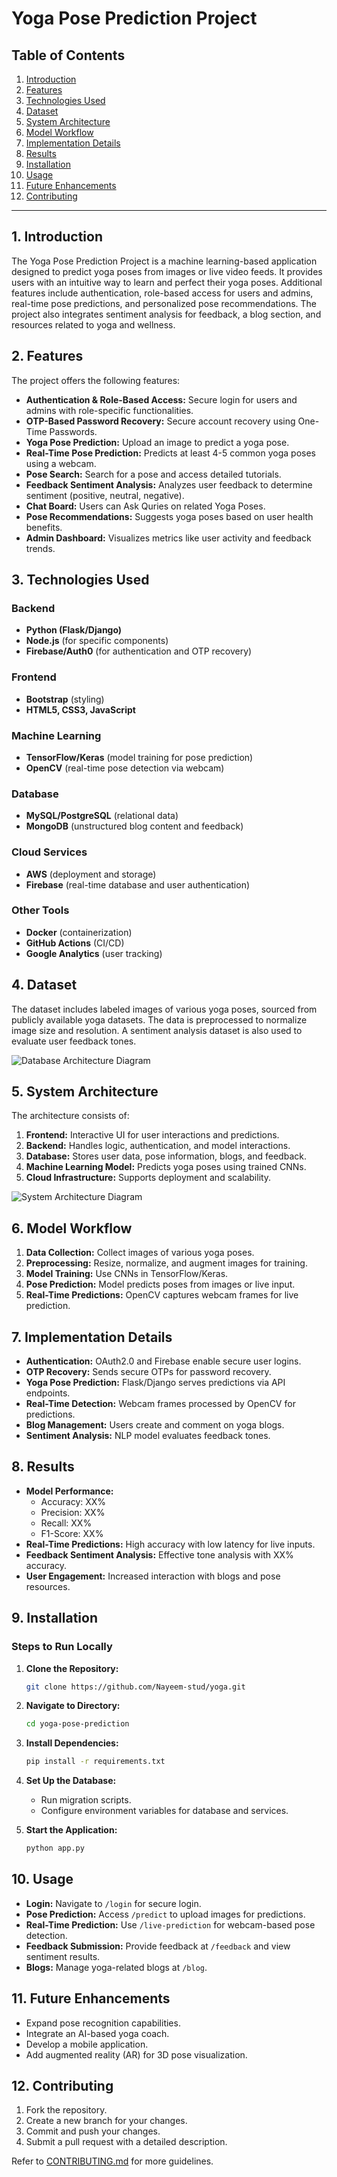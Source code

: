 # Yoga Pose Prediction Project

## Table of Contents
1. [Introduction](#introduction)
2. [Features](#features)
3. [Technologies Used](#technologies-used)
4. [Dataset](#dataset)
5. [System Architecture](#system-architecture)
6. [Model Workflow](#model-workflow)
7. [Implementation Details](#implementation-details)
8. [Results](#results)
9. [Installation](#installation)
10. [Usage](#usage)
11. [Future Enhancements](#future-enhancements)
12. [Contributing](#contributing)

---

## 1. Introduction
The Yoga Pose Prediction Project is a machine learning-based application designed to predict yoga poses from images or live video feeds. It provides users with an intuitive way to learn and perfect their yoga poses. Additional features include authentication, role-based access for users and admins, real-time pose predictions, and personalized pose recommendations. The project also integrates sentiment analysis for feedback, a blog section, and resources related to yoga and wellness.

## 2. Features
The project offers the following features:

- **Authentication & Role-Based Access:** Secure login for users and admins with role-specific functionalities.
- **OTP-Based Password Recovery:** Secure account recovery using One-Time Passwords.
- **Yoga Pose Prediction:** Upload an image to predict a yoga pose.
- **Real-Time Pose Prediction:** Predicts at least 4-5 common yoga poses using a webcam.
- **Pose Search:** Search for a pose and access detailed tutorials.
- **Feedback Sentiment Analysis:** Analyzes user feedback to determine sentiment (positive, neutral, negative).
- **Chat Board:** Users can Ask Quries on related Yoga Poses.
- **Pose Recommendations:** Suggests yoga poses based on user health benefits.
- **Admin Dashboard:** Visualizes metrics like user activity and feedback trends.

## 3. Technologies Used
### Backend
- **Python (Flask/Django)**
- **Node.js** (for specific components)
- **Firebase/Auth0** (for authentication and OTP recovery)

### Frontend
- **Bootstrap** (styling)
- **HTML5, CSS3, JavaScript**

### Machine Learning
- **TensorFlow/Keras** (model training for pose prediction)
- **OpenCV** (real-time pose detection via webcam)

### Database
- **MySQL/PostgreSQL** (relational data)
- **MongoDB** (unstructured blog content and feedback)

### Cloud Services
- **AWS** (deployment and storage)
- **Firebase** (real-time database and user authentication)

### Other Tools
- **Docker** (containerization)
- **GitHub Actions** (CI/CD)
- **Google Analytics** (user tracking)

## 4. Dataset
The dataset includes labeled images of various yoga poses, sourced from publicly available yoga datasets. The data is preprocessed to normalize image size and resolution. A sentiment analysis dataset is also used to evaluate user feedback tones.


![Database Architecture Diagram](./media/Db.jpg)

## 5. System Architecture
The architecture consists of:

1. **Frontend:** Interactive UI for user interactions and predictions.
2. **Backend:** Handles logic, authentication, and model interactions.
3. **Database:** Stores user data, pose information, blogs, and feedback.
4. **Machine Learning Model:** Predicts yoga poses using trained CNNs.
5. **Cloud Infrastructure:** Supports deployment and scalability.

![System Architecture Diagram](./media/arc.jpg)


## 6. Model Workflow
1. **Data Collection:** Collect images of various yoga poses.
2. **Preprocessing:** Resize, normalize, and augment images for training.
3. **Model Training:** Use CNNs in TensorFlow/Keras.
4. **Pose Prediction:** Model predicts poses from images or live input.
5. **Real-Time Predictions:** OpenCV captures webcam frames for live prediction.

## 7. Implementation Details
- **Authentication:** OAuth2.0 and Firebase enable secure user logins.
- **OTP Recovery:** Sends secure OTPs for password recovery.
- **Yoga Pose Prediction:** Flask/Django serves predictions via API endpoints.
- **Real-Time Detection:** Webcam frames processed by OpenCV for predictions.
- **Blog Management:** Users create and comment on yoga blogs.
- **Sentiment Analysis:** NLP model evaluates feedback tones.

## 8. Results
- **Model Performance:**
  - Accuracy: XX%
  - Precision: XX%
  - Recall: XX%
  - F1-Score: XX%
- **Real-Time Predictions:** High accuracy with low latency for live inputs.
- **Feedback Sentiment Analysis:** Effective tone analysis with XX% accuracy.
- **User Engagement:** Increased interaction with blogs and pose resources.

## 9. Installation
### Steps to Run Locally
1. **Clone the Repository:**
   ```bash
   git clone https://github.com/Nayeem-stud/yoga.git
   ```
2. **Navigate to Directory:**
   ```bash
   cd yoga-pose-prediction
   ```
3. **Install Dependencies:**
   ```bash
   pip install -r requirements.txt
   ```
4. **Set Up the Database:**
   - Run migration scripts.
   - Configure environment variables for database and services.

5. **Start the Application:**
   ```bash
   python app.py
   ```

## 10. Usage
- **Login:** Navigate to `/login` for secure login.
- **Pose Prediction:** Access `/predict` to upload images for predictions.
- **Real-Time Prediction:** Use `/live-prediction` for webcam-based pose detection.
- **Feedback Submission:** Provide feedback at `/feedback` and view sentiment results.
- **Blogs:** Manage yoga-related blogs at `/blog`.

## 11. Future Enhancements
- Expand pose recognition capabilities.
- Integrate an AI-based yoga coach.
- Develop a mobile application.
- Add augmented reality (AR) for 3D pose visualization.

## 12. Contributing
1. Fork the repository.
2. Create a new branch for your changes.
3. Commit and push your changes.
4. Submit a pull request with a detailed description.

Refer to [CONTRIBUTING.md](./CONTRIBUTING.md) for more guidelines.
